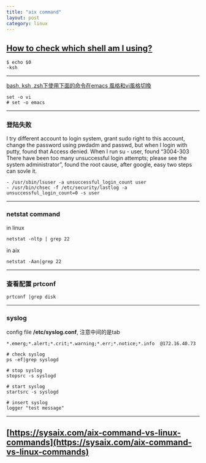```yaml
---
title: "aix command"
layout: post
category: linux
---
```


## [How to check which shell am I using?](https://askubuntu.com/questions/590899/how-to-check-which-shell-am-i-using)

```
$ echo $0
-ksh
```

---

[bash, ksh ,zsh下使用下面的命令在emacs
風格和vi風格切換](http://www.cnblogs.com/zhouhbing/p/4275699.html)

```
set -o vi
# set -o emacs
```

---

### 登陆失败

I try different account to login system, grant sudo right to this account,
change the password using pwdadm and passwd, but when I login with putty, found
that Access denied. When I run su - user, found “3004-303 There have been too
many unsuccessful login attempts; please see the system administrator”, found
the root cause, after google, easy two steps can sovle it.

```
- /usr/sbin/lsuser -a unsuccessful_login_count user
- /usr/bin/chsec -f /etc/security/lastlog -a unsuccessful_login_count=0 -s user
```


---


### netstat command

in linux

```
netstat -nltp | grep 22
```

in aix

```
netstat -Aan|grep 22
```


---

### 查看配置 prtconf

```
prtconf |grep disk
```

---

### syslog


config file **/etc/syslog.conf**, 注意中间的是tab

```
*.emerg;*.alert;*.crit;*.warning;*.err;*.notice;*.info  @172.16.40.73
```

```
# check syslog
ps -ef|grep syslogd

# stop syslog
stopsrc -s syslogd

# start syslog
startsrc -s syslogd

# insert syslog
logger "test message"
```

---

## [https://sysaix.com/aix-command-vs-linux-commands](https://sysaix.com/aix-command-vs-linux-commands)
